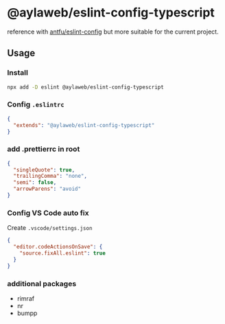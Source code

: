 # @aylaweb/eslint-config-typescript

reference with [antfu/eslint-config](https://github.com/antfu/eslint-config) but more suitable for the current project.

## Usage

### Install

```bash
npx add -D eslint @aylaweb/eslint-config-typescript
```

### Config `.eslintrc`

```json
{
  "extends": "@aylaweb/eslint-config-typescript"
}
```

### add .prettierrc in root

```json
{
  "singleQuote": true,
  "trailingComma": "none",
  "semi": false,
  "arrowParens": "avoid"
}
```

### Config VS Code auto fix

Create `.vscode/settings.json`

```json
{
  "editor.codeActionsOnSave": {
    "source.fixAll.eslint": true
  }
}
```

### additional packages

- rimraf
- nr
- bumpp

